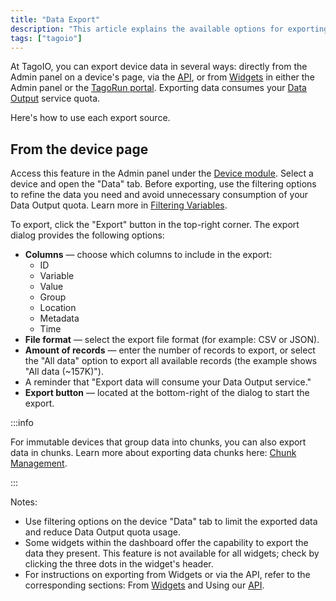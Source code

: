 ```yaml
---
title: "Data Export"
description: "This article explains the available options for exporting device data in TagoIO, and provides step-by-step instructions for exporting data from a device page, including available export options and important quota considerations."
tags: ["tagoio"]
---
```

At TagoIO, you can export device data in several ways: directly from the Admin panel on a device's page, via the [API](/docs/tagoio/api/.md), or from [Widgets](/docs/tagoio/widgets/) in either the Admin panel or the [TagoRun portal](/docs/tagoio/tagorun/getting-started/tagorun-mobile-app.md). Exporting data consumes your [Data Output](/docs/tagoio/profiles/services/data-output-service.md) service quota.

Here's how to use each export source.

## From the device page

Access this feature in the Admin panel under the [Device module](/docs/tagoio/devices/). Select a device and open the "Data" tab. Before exporting, use the filtering options to refine the data you need and avoid unnecessary consumption of your Data Output quota. Learn more in [Filtering Variables](/docs/tagoio/devices/payload-parser/filtering-out-variables-with-parser-code.md).

To export, click the "Export" button in the top-right corner. The export dialog provides the following options:

- **Columns** — choose which columns to include in the export:
  - ID
  - Variable
  - Value
  - Group
  - Location
  - Metadata
  - Time
- **File format** — select the export file format (for example: CSV or JSON).
- **Amount of records** — enter the number of records to export, or select the "All data" option to export all available records (the example shows "All data (~157K)").
- A reminder that "Export data will consume your Data Output service."
- **Export button** — located at the bottom-right of the dialog to start the export.

:::info

For immutable devices that group data into chunks, you can also export data in chunks. Learn more about exporting data chunks here: [Chunk Management](/docs/tagoio/devices/data-management/chunk-management.md).

:::

<!-- Image placeholder removed for build -->

Notes:
- Use filtering options on the device "Data" tab to limit the exported data and reduce Data Output quota usage.
- Some widgets within the dashboard offer the capability to export the data they present. This feature is not available for all widgets; check by clicking the three dots in the widget's header.
- For instructions on exporting from Widgets or via the API, refer to the corresponding sections: From [Widgets]([/docs/tagoio/widgets/]) and Using our [API]([/docs/tagoio/api/]).